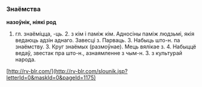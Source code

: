 ### Знаёмства
**назоўнік, ніякі род**

1. гл. знаёміцца, -ць. 2. з кім і паміж кім. Адносіны паміж людзьмі, якія ведаюць адзін аднаго. Завесці з. Парваць. 3. Набыць што-н. па знаёмству. 3. Круг знаёмых (размоўнае). Мець вялікае з. 4. Набыццё ведаў, звестак пра што-н., азнаямленне з чым-н. З. з культурай народа.

<a rel="author">[http://rv-blr.com/](http://rv-blr.com/slounik.jsp?letterId=0&maskId=0&pageId=1175)</a>
